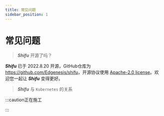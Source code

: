 ```yaml
---
title: 常见问题
sidebar_position: 1
---
```


# 常见问题

> ***Shifu*** 开源了吗？

***Shifu*** 已于 2022.8.20 开源，GitHub仓库为 <https://github.com/Edgenesis/shifu>，开源协议使用 [Apache-2.0 license](https://github.com/Edgenesis/shifu/blob/main/LICENSE)。欢迎您一起让 ***Shifu*** 变得更好。

> ***Shifu*** 与 `Kubernetes` 的关系

:::caution正在施工

:::

